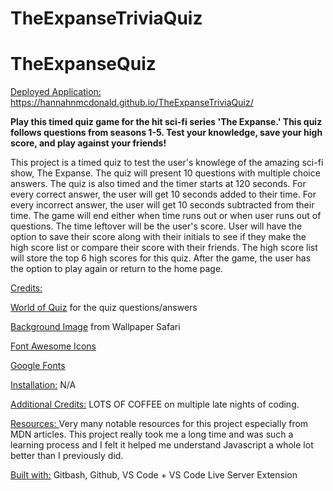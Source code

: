 # TheExpanseTriviaQuiz

# TheExpanseQuiz

<ins> Deployed Application:</ins> https://hannahnmcdonald.github.io/TheExpanseTriviaQuiz/

**Play this timed quiz game for the hit sci-fi series 'The Expanse.' This quiz follows questions from seasons 1-5. Test your knowledge, save your high score, and play against your friends!**

This project is a timed quiz to test the user's knowlege of the amazing sci-fi show, The Expanse. The quiz will present 10 questions with multiple choice answers. The quiz is also timed and the timer starts at 120 seconds. For every correct answer, the user will get 10 seconds added to their time. For every incorrect answer, the user will get 10 seconds subtracted from their time. The game will end either when time runs out or when user runs out of questions. The time leftover will be the user's score. User will have the option to save their score along with their initials to see if they make the high score list or compare their score with their friends. The high score list will store the top 6 high scores for this quiz. After the game, the user has the option to play again or return to the home page. 


<ins>Credits:</ins> 

[World of Quiz](https://world-of-quiz.com/the-expanse-knowledge-quiz/) for the quiz questions/answers

[Background Image](https://img.wallpapersafari.com/desktop/1280/1024/58/73/KPWYGC.png) from Wallpaper Safari
                    
[Font Awesome Icons](https://fontawesome.com/)
                    
[Google Fonts](https://fonts.google.com/)
  
<ins>Installation:</ins> N/A

<ins>Additional Credits:</ins> LOTS OF COFFEE on multiple late nights of coding.

<ins> Resources: </ins> Very many notable resources for this project especially from MDN articles. This project really took me a long time and was such a learning process and I felt it helped me understand Javascript a whole lot better than I previously did. 

<ins>Built with:</ins> Gitbash, Github, VS Code + VS Code Live Server Extension 
